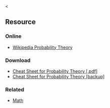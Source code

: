 &lt;

Resource
--------

### Online

-   [Wikipedia Probability Theory](http://en.wikipedia.org/wiki/Probability_theory)

### Download

-   [Cheat Sheet for Probability Theory \[.pdf\]](http://kom.aau.dk/project/sipcom/SIPCom06/semester7/FP7-5/prob-cheat-sheet.pdf)
-   [Cheat Sheet for Probability Theory \[backup\]](static/cs/prob-cheat-sheet.pdf)

### Related

-   [Math](math.html "Math Cheat Sheet")

